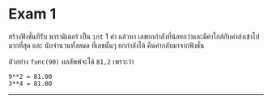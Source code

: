 # Exam 1

สร้างฟังชั่นทีรับ พารามิเตอร์ เป็น `int` 1 ค่า แล้วหา เลขยกกำลังที่น้อยกว่าและมีค่าใกล้กับค่าส่งเข้าไปมากที่สุด และ นับจำนวนทั้งหมด ที่เลขนั้นๆ ยกกำลังได้ คืนค่ากลับมาจากฟังชั่น

ตัวอย่าง `func(90)` ผลลัพพ์จะได้ `81,2` เพราะว่า

```
9**2 = 81.00
3**4 = 81.00
```

---